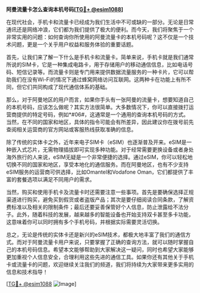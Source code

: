 **阿曼流量卡怎么查询本机号码[[TG💪+ @esim1088](https://t.me/s/esim1088)]**

在现代社会，手机卡和流量卡已经成为我们生活中不可或缺的一部分。无论是日常通讯还是网络冲浪，它们都为我们提供了极大的便利。而今天，我们将聚焦于一个非常实用的问题：如何查询你所使用的阿曼流量卡的本机号码呢？这不仅是一个技术问题，更是一个关乎用户权益和服务体验的重要话题。

首先，让我们来了解一下什么是手机卡和流量卡。简单来说，手机卡就是我们通常所说的SIM卡，它是一种集成电路卡，用于存储用户的移动通信信息，比如电话号码、短信记录等。而流量卡则是专门用来提供数据流量服务的一种卡片，它可以帮助我们在没有Wi-Fi的情况下通过蜂窝网络访问互联网。这两种卡在功能上有所不同，但它们共同构成了现代通信体系的基础。

那么，对于阿曼地区的用户而言，如果你手头有一张阿曼的流量卡，想要知道自己的本机号码，应该怎么做呢？其实方法很简单。大多数情况下，你可以直接拨打运营商提供的特定号码，例如*#06#，这通常是一个通用的查询本机号码的方式。当然，在不同的国家和地区，具体的指令可能会有所差异，因此建议你在拨号前先查阅相关运营商的官方网站或客服热线获取准确的信息。

除了传统的实体卡之外，近年来电子SIM卡（eSIM）也逐渐普及开来。eSIM是一种嵌入式芯片，无需物理插拔即可实现多种功能。对于经常需要更换设备或者身处海外旅行的人来说，eSIM无疑是一个非常便捷的选择。通过eSIM，你可以轻松地切换不同的国家和地区，享受本地化的通信服务。而在阿曼地区，也有不少支持eSIM服务的运营商可供选择，比如Omantel和Vodafone Oman，它们都提供了丰富的套餐选项以满足不同用户的需求。

当然，购买和使用手机卡及流量卡时还需要注意一些事项。首先是要确保选择正规渠道进行购买，避免买到假货或者盗版产品；其次是要仔细阅读合同条款，了解资费标准以及相关的限制条件；最后还要妥善保管好个人信息，防止泄露给不法分子。此外，随着科技的发展，越来越多的智能设备也开始支持双卡甚至多卡功能，这意味着你可以同时拥有多个手机号码，并根据实际需要灵活切换。

总之，无论是传统的实体卡还是新兴的eSIM技术，都极大地丰富了我们的通信方式。而对于阿曼流量卡用户来说，只要掌握了正确的查询方法，就可以随时掌握自己的本机号码信息。希望本文能够帮助到大家解决这一疑问，同时也希望大家能够更加重视个人信息安全，合理利用这些先进的通信工具。如果你还有其他关于手机卡或流量卡的问题，欢迎继续关注我们的频道，我们将持续为大家带来更多实用的信息和技术指导！

[[TG💪+ @esim1088](https://t.me/s/esim1088) ![Image](https://i.postimg.cc/4NQfJmqS/Snipaste-2025-05-13-00-14-12.png)]
